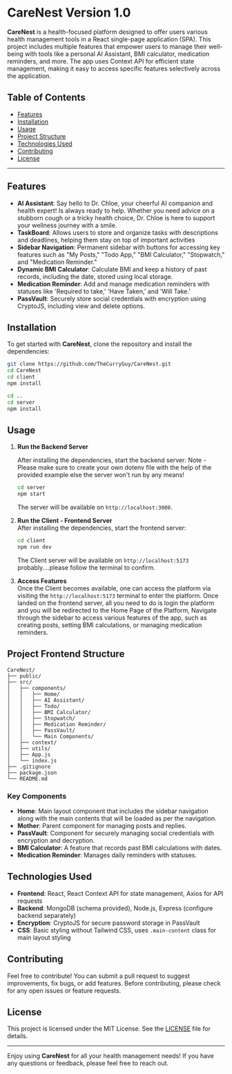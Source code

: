 
# CareNest Version 1.0

**CareNest** is a health-focused platform designed to offer users various health management tools in a React single-page application (SPA). This project includes multiple features that empower users to manage their well-being with tools like a personal AI Assistant, BMI calculator, medication reminders, and more. The app uses Context API for efficient state management, making it easy to access specific features selectively across the application.

## Table of Contents
- [Features](#features)
- [Installation](#installation)
- [Usage](#usage)
- [Project Structure](#project-structure)
- [Technologies Used](#technologies-used)
- [Contributing](#contributing)
- [License](#license)

---

## Features

- **AI Assistant**: Say hello to Dr. Chloe, your cheerful AI companion and health expert! Is always ready to help. Whether you need advice on a stubborn cough or a tricky health choice, Dr. Chloe is here to support your wellness journey with a smile.
- **TaskBoard**: Allows users to store and organize tasks with descriptions and deadlines, helping them stay on top of important activities
- **Sidebar Navigation**: Permanent sidebar with buttons for accessing key features such as "My Posts," "Todo App," "BMI Calculator," "Stopwatch," and "Medication Reminder."
- **Dynamic BMI Calculator**: Calculate BMI and keep a history of past records, including the date, stored using local storage.
- **Medication Reminder**: Add and manage medication reminders with statuses like 'Required to take,' 'Have Taken,' and 'Will Take.'
- **PassVault**: Securely store social credentials with encryption using CryptoJS, including view and delete options.

## Installation

To get started with **CareNest**, clone the repository and install the dependencies:

```bash
git clone https://github.com/TheCurryGuy/CareNest.git
cd CareNest
cd client
npm install
```
```bash
cd ..
cd server
npm install
```

## Usage

1. **Run the Backend Server**
   
   After installing the dependencies, start the backend server:
   Note - Please make sure to create your own dotenv file with the help of the provided example else the server won't run by any means!

   ```bash
   cd server
   npm start
   ```

   The server will be available on `http://localhost:3000`.
   
2. **Run the Client - Frontend Server**  
   After installing the dependencies, start the frontend server:

   ```bash
   cd client
   npm run dev
   ```

   The Client server will be available on `http://localhost:5173` probably....please follow the terminal to confirm.

3. **Access Features**  
   Once the Client becomes available, one can access the platform via visiting the `http://localhost:5173` terminal to enter the platform.
   Once landed on the frontend server, all you need to do is login the platform and you will be redirected to the Home Page of the Platform,
   Navigate through the sidebar to access various features of the app, such as creating posts, setting BMI calculations, or managing medication reminders.

## Project Frontend Structure

```
CareNest/
├── public/
├── src/
│   ├── components/
│   │   ├── Home/
│   │   ├── AI Assistant/
│   │   ├── Todo/
│   │   ├── BMI Calculator/
│   │   ├── Stopwatch/
│   │   ├── Medication Reminder/
│   │   ├── PassVault/
│   │   └── Main Components/
│   ├── context/
│   ├── utils/
│   ├── App.js
│   └── index.js
├── .gitignore
├── package.json
└── README.md
```

### Key Components

- **Home**: Main layout component that includes the sidebar navigation along with the main contents that will be loaded as per the navigation.
- **Mother**: Parent component for managing posts and replies.
- **PassVault**: Component for securely managing social credentials with encryption and decryption.
- **BMI Calculator**: A feature that records past BMI calculations with dates.
- **Medication Reminder**: Manages daily reminders with statuses.

## Technologies Used

- **Frontend**: React, React Context API for state management, Axios for API requests
- **Backend**: MongoDB (schema provided), Node.js, Express (configure backend separately)
- **Encryption**: CryptoJS for secure password storage in PassVault
- **CSS**: Basic styling without Tailwind CSS, uses `.main-content` class for main layout styling

## Contributing

Feel free to contribute! You can submit a pull request to suggest improvements, fix bugs, or add features. Before contributing, please check for any open issues or feature requests.

## License

This project is licensed under the MIT License. See the [LICENSE](LICENSE) file for details.

---

Enjoy using **CareNest** for all your health management needs! If you have any questions or feedback, please feel free to reach out.
